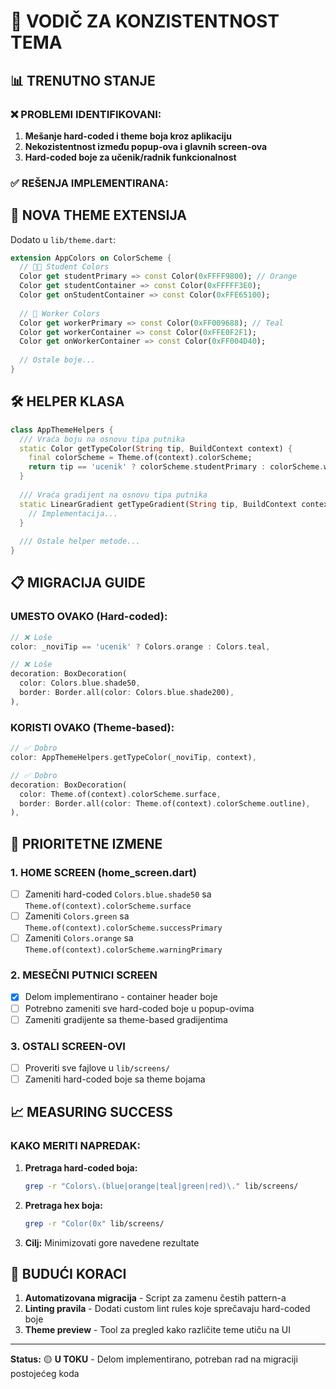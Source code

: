 # 🎨 VODIČ ZA KONZISTENTNOST TEMA

## 📊 **TRENUTNO STANJE**

### ❌ **PROBLEMI IDENTIFIKOVANI:**

1. **Mešanje hard-coded i theme boja kroz aplikaciju**
2. **Nekozistentnost između popup-ova i glavnih screen-ova**
3. **Hard-coded boje za učenik/radnik funkcionalnost**

### ✅ **REŠENJA IMPLEMENTIRANA:**

## 🎨 **NOVA THEME EXTENSIJA**

Dodato u `lib/theme.dart`:

```dart
extension AppColors on ColorScheme {
  // 🧑‍🎓 Student Colors
  Color get studentPrimary => const Color(0xFFFF9800); // Orange
  Color get studentContainer => const Color(0xFFFFF3E0);
  Color get onStudentContainer => const Color(0xFFE65100);
  
  // 💼 Worker Colors  
  Color get workerPrimary => const Color(0xFF009688); // Teal
  Color get workerContainer => const Color(0xFFE0F2F1);
  Color get onWorkerContainer => const Color(0xFF004D40);
  
  // Ostale boje...
}
```

## 🛠️ **HELPER KLASA**

```dart
class AppThemeHelpers {
  /// Vraća boju na osnovu tipa putnika
  static Color getTypeColor(String tip, BuildContext context) {
    final colorScheme = Theme.of(context).colorScheme;
    return tip == 'ucenik' ? colorScheme.studentPrimary : colorScheme.workerPrimary;
  }
  
  /// Vraća gradijent na osnovu tipa putnika
  static LinearGradient getTypeGradient(String tip, BuildContext context) {
    // Implementacija...
  }
  
  /// Ostale helper metode...
}
```

## 📋 **MIGRACIJA GUIDE**

### **UMESTO OVAKO (Hard-coded):**
```dart
// ❌ Loše
color: _noviTip == 'ucenik' ? Colors.orange : Colors.teal,

// ❌ Loše
decoration: BoxDecoration(
  color: Colors.blue.shade50,
  border: Border.all(color: Colors.blue.shade200),
),
```

### **KORISTI OVAKO (Theme-based):**
```dart
// ✅ Dobro
color: AppThemeHelpers.getTypeColor(_noviTip, context),

// ✅ Dobro
decoration: BoxDecoration(
  color: Theme.of(context).colorScheme.surface,
  border: Border.all(color: Theme.of(context).colorScheme.outline),
),
```

## 🎯 **PRIORITETNE IZMENE**

### **1. HOME SCREEN (home_screen.dart)**
- [ ] Zameniti hard-coded `Colors.blue.shade50` sa `Theme.of(context).colorScheme.surface`
- [ ] Zameniti `Colors.green` sa `Theme.of(context).colorScheme.successPrimary`
- [ ] Zameniti `Colors.orange` sa `Theme.of(context).colorScheme.warningPrimary`

### **2. MESEČNI PUTNICI SCREEN**
- [x] Delom implementirano - container header boje
- [ ] Potrebno zameniti sve hard-coded boje u popup-ovima
- [ ] Zameniti gradijente sa theme-based gradijentima

### **3. OSTALI SCREEN-OVI**
- [ ] Proveriti sve fajlove u `lib/screens/`
- [ ] Zameniti hard-coded boje sa theme bojama

## 📈 **MEASURING SUCCESS**

### **KAKO MERITI NAPREDAK:**

1. **Pretraga hard-coded boja:**
   ```bash
   grep -r "Colors\.(blue|orange|teal|green|red)\." lib/screens/
   ```

2. **Pretraga hex boja:**
   ```bash
   grep -r "Color(0x" lib/screens/
   ```

3. **Cilj:** Minimizovati gore navedene rezultate

## 🔮 **BUDUĆI KORACI**

1. **Automatizovana migracija** - Script za zamenu čestih pattern-a
2. **Linting pravila** - Dodati custom lint rules koje sprečavaju hard-coded boje
3. **Theme preview** - Tool za pregled kako različite teme utiču na UI

---

**Status:** 🟡 **U TOKU** - Delom implementirano, potreban rad na migraciji postojećeg koda